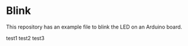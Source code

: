 # Blink

This repository has an example file to blink the LED on an Arduino board.

test1
test2
test3